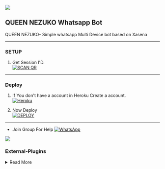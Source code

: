 <a><img src='https://i.imgur.com/LyHic3i.gif'/></a>
## QUEEN NEZUKO Whatsapp Bot
QUEEN NEZUKO- Simple whatsapp Multi Device bot based on 
Xasena 

***

### SETUP

1. Get Session I'D.
    <br>
<a href='https://ezra-web.onrender.com' target="_blank"><img alt='SCAN QR' src='https://img.shields.io/badge/get_session-100000?style=for-the-badge&logo=scan&logoColor=white&labelColor=black&color=black'/></a>

***
### Deploy

1. If You don't have a account in Heroku Create a account.
    <br>
<a href='https://signup.heroku.com/' target="_blank"><img alt='Heroku' src='https://img.shields.io/badge/-Create-black?style=for-the-badge&logo=heroku&logoColor=white'/></a>



2. Now Deploy
    <br>
<a href='https://heroku.com/deploy?template=https://github.com/godzenitsu/NEZUKO-XD' target="_blank"><img alt='DEPLOY' src='https://img.shields.io/badge/-DEPLOY-black?style=for-the-badge&logo=heroku&logoColor=white'/></a>


***
* Join Group For Help
<a href="https://chat.whatsapp.com/DcGABEejUwOG8YcgGOcizF"><img alt="WhatsApp" src="https://img.shields.io/badge/-Whatsapp%20Group-black?style=for-the-badge&logo=whatsapp&logoColor=white"/></a>



<a><img src='https://i.imgur.com/xZ45hxR.jpeg'/></a>

 

### External-Plugins

<details close>
<summary>Read More</summary>

<br>


* [`External PLUGINS`](https://github.com/Louis-XD/External-Plugins-Ezra)

### Thanks To

<details close>
<summary>Read More</summary>

<br>

* [`ZENITSU`](https://github.com/godzenitsu)
* [`NEZUKO`](NULL)


 </details>

 

